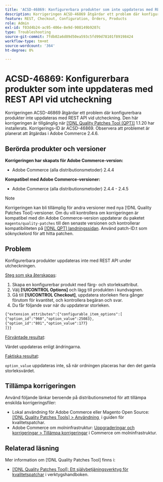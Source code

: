 ```yaml
---
title: 'ACSD-46869: Konfigurerbara produkter som inte uppdateras med REST API vid utcheckning'
description: Korrigeringen ACSD-46869 åtgärdar ett problem där konfigurerbara produkter inte uppdateras med REST API vid utcheckningen. Den här korrigeringen är tillgänglig när [QPT-verktyget (Quality Patches Tool)](https://experienceleague.adobe.com/sv/docs/commerce-operations/tools/quality-patches-tool/quality-patches-tool-to-self-serve-quality-patches) 1.1.20 är installerat. Korrigerings-ID är ACSD-46869. Observera att problemet är planerat att åtgärdas i Adobe Commerce 2.4.6.
feature: REST, Checkout, Configuration, Orders, Products
role: Admin
exl-id: f03d4b24-ac95-406e-8e9d-908149b9207c
type: Troubleshooting
source-git-commit: 7fdb02a6d89d50ea593c5fd99d78101f89198424
workflow-type: tm+mt
source-wordcount: '364'
ht-degree: 0%

---
```


# ACSD-46869: Konfigurerbara produkter som inte uppdateras med REST API vid utcheckning

Korrigeringen ACSD-46869 åtgärdar ett problem där konfigurerbara produkter inte uppdateras med REST API vid utcheckning. Den här korrigeringen är tillgänglig när [[!DNL Quality Patches Tool (QPT)]](https://experienceleague.adobe.com/sv/docs/commerce-operations/tools/quality-patches-tool/quality-patches-tool-to-self-serve-quality-patches) 1.1.20 har installerats. Korrigerings-ID är ACSD-46869. Observera att problemet är planerat att åtgärdas i Adobe Commerce 2.4.6.

## Berörda produkter och versioner

**Korrigeringen har skapats för Adobe Commerce-version:**

* Adobe Commerce (alla distributionsmetoder) 2.4.4

**Kompatibel med Adobe Commerce-versioner:**

* Adobe Commerce (alla distributionsmetoder) 2.4.4 - 2.4.5

>[!NOTE]
>
>Korrigeringen kan bli tillämplig för andra versioner med nya [!DNL Quality Patches Tool]-versioner. Om du vill kontrollera om korrigeringen är kompatibel med din Adobe Commerce-version uppdaterar du paketet `magento/quality-patches` till den senaste versionen och kontrollerar kompatibiliteten på [[!DNL QPT] landningssidan](https://experienceleague.adobe.com/tools/commerce-quality-patches/index.html?lang=sv-SE). Använd patch-ID:t som söknyckelord för att hitta patchen.

## Problem

Konfigurerbara produkter uppdateras inte med REST API under utcheckningen.

<u>Steg som ska återskapas</u>:

1. Skapa en konfigurerbar produkt med färg- och storleksattribut.
1. Välj **[!UICONTROL Options]** och lägg till produkten i kundvagnen.
1. Gå till **[!UICONTROL Checkout]**, uppdatera storleken flera gånger förutom för kvantitet, och kontrollera begäran och svar.
1. Du får följande svar när du uppdaterar storleken.

```REST API
{"extension_attributes":{"configurable_item_options":[
{"option_id":"960","option_value":25083},
{"option_id":"801","option_value":177}
]}}
```

<u>Förväntade resultat</u>:

Värdet uppdateras enligt ändringarna.

<u>Faktiska resultat</u>:

`option_value` uppdateras inte, så när ordningen placeras har den det gamla storleksvärdet.

## Tillämpa korrigeringen

Använd följande länkar beroende på distributionsmetod för att tillämpa enskilda korrigeringsfiler:

* Lokal användning för Adobe Commerce eller Magento Open Source: [[!DNL Quality Patches Tools] > Användning &#x200B;](/help/tools/quality-patches-tool/usage.md) i guiden för kvalitetspatchar.
* Adobe Commerce om molninfrastruktur: [Uppgraderingar och korrigeringar > Tillämpa korrigeringar](https://experienceleague.adobe.com/docs/commerce-cloud-service/user-guide/develop/upgrade/apply-patches.html?lang=sv-SE) i Commerce om molninfrastruktur.

## Relaterad läsning

Mer information om [!DNL Quality Patches Tool] finns i:

* [[!DNL Quality Patches Tool]: Ett självbetjäningsverktyg för kvalitetspatchar](/help/tools/quality-patches-tool/quality-patches-tool-to-self-serve-quality-patches.md) i verktygshandboken.
